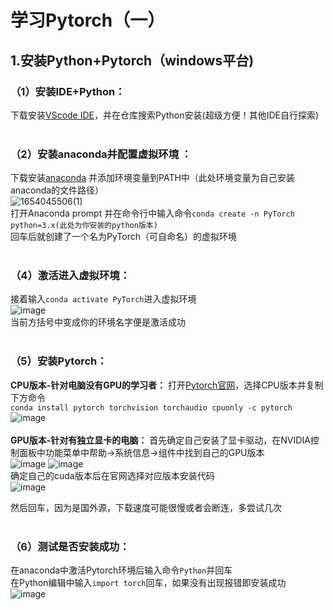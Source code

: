 # 学习Pytorch（一）

## 1.安装Python+Pytorch（windows平台)

### （1）安装IDE+Python：<br/>
下载安装[VScode IDE](https://code.visualstudio.com/)，并在仓库搜索Python安装(超级方便！其他IDE自行探索)<br/><br/>


### （2）安装anaconda并配置虚拟环境 ：<br/>
下载安装[anaconda](https://www.anaconda.com/) 并添加环境变量到PATH中（此处环境变量为自己安装anaconda的文件路径）<br/>
![1654045506(1)](https://user-images.githubusercontent.com/31993576/171307981-723ac8a9-783d-4013-9bc4-5549e88cbc42.png)<br/>
打开Anaconda prompt 并在命令行中输入命令`conda create -n PyTorch python=3.x(此处为你安装的python版本)`<br/>回车后就创建了一个名为PyTorch（可自命名）的虚拟环境<br/><br/>

### （4）激活进入虚拟环境：<br/>
接着输入`conda activate PyTorch`进入虚拟环境<br/>
![image](https://user-images.githubusercontent.com/31993576/171304340-8cabd638-a59c-4cdb-ab2b-cd31ef280b17.png)<br/>
当前方括号中变成你的环境名字便是激活成功<br/><br/>

### （5）安装Pytorch：<br/>
**CPU版本-针对电脑没有GPU的学习者：** 打开[Pytorch官网](https://pytorch.org/get-started/locally/)，选择CPU版本并复制下方命令<br/>`conda install pytorch torchvision torchaudio cpuonly -c pytorch`
![image](https://user-images.githubusercontent.com/31993576/171305275-83f954a5-736a-4248-8d41-710e61d258ba.png)<br/><br/>
**GPU版本-针对有独立显卡的电脑：** 首先确定自己安装了显卡驱动，在NVIDIA控制面板中功能菜单中帮助->系统信息->组件中找到自己的GPU版本<br/>
![image](https://user-images.githubusercontent.com/31993576/171308509-3784c6ff-c492-406c-9dd3-79936d6f5a5d.png)
![image](https://user-images.githubusercontent.com/31993576/171308523-97e78ff4-59ff-49ce-8385-8ffe8461eac9.png)<br/>
确定自己的cuda版本后在官网选择对应版本安装代码<br/>
![image](https://user-images.githubusercontent.com/31993576/171308698-096dd8f9-52c4-41a9-8516-e4c79f9b25f3.png)<br/>

然后回车，因为是国外源，下载速度可能很慢或者会断连，多尝试几次<br/><br/>

### （6）测试是否安装成功：<br/>
在anaconda中激活Pytorch环境后输入命令`Python`并回车<br/>
在Python编辑中输入`import torch`回车，如果没有出现报错即安装成功<br/>
![image](https://user-images.githubusercontent.com/31993576/171308302-d19ebbd5-a40e-4261-bbb7-59d98dce74f2.png)

